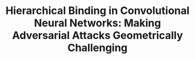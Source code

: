 ---
# Determines which paper appears first (lowest number (0) appears first)
sequence_id: 18

# Paper title
title: "Hierarchical Binding in Convolutional Neural Networks: Making Adversarial Attacks Geometrically Challenging"

# Paper authors
authors: Leadholm, Niels*; Stringer, Simon

# Link to the paper's pdf (place in the `assets/pdf/papers` directory)
paper: 18.pdf

# Link to the paper's pdf (place in the `assets/pdf/poster` directory)
poster: 18.pdf
---